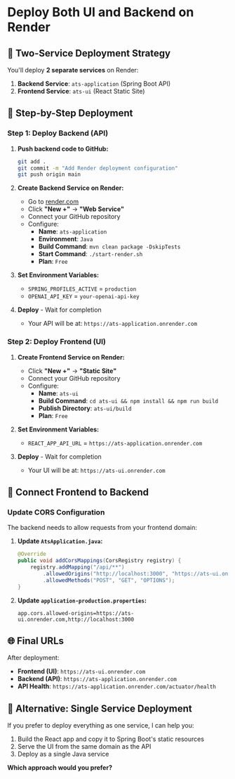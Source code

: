 # Deploy Both UI and Backend on Render

## 🎯 **Two-Service Deployment Strategy**

You'll deploy **2 separate services** on Render:
1. **Backend Service**: `ats-application` (Spring Boot API)
2. **Frontend Service**: `ats-ui` (React Static Site)

## 🚀 **Step-by-Step Deployment**

### **Step 1: Deploy Backend (API)**

1. **Push backend code to GitHub:**
   ```bash
   git add .
   git commit -m "Add Render deployment configuration"
   git push origin main
   ```

2. **Create Backend Service on Render:**
   - Go to [render.com](https://render.com)
   - Click **"New +"** → **"Web Service"**
   - Connect your GitHub repository
   - Configure:
     - **Name**: `ats-application`
     - **Environment**: `Java`
     - **Build Command**: `mvn clean package -DskipTests`
     - **Start Command**: `./start-render.sh`
     - **Plan**: `Free`

3. **Set Environment Variables:**
   - `SPRING_PROFILES_ACTIVE` = `production`
   - `OPENAI_API_KEY` = `your-openai-api-key`

4. **Deploy** - Wait for completion
   - Your API will be at: `https://ats-application.onrender.com`

### **Step 2: Deploy Frontend (UI)**

1. **Create Frontend Service on Render:**
   - Click **"New +"** → **"Static Site"**
   - Connect your GitHub repository
   - Configure:
     - **Name**: `ats-ui`
     - **Build Command**: `cd ats-ui && npm install && npm run build`
     - **Publish Directory**: `ats-ui/build`
     - **Plan**: `Free`

2. **Set Environment Variables:**
   - `REACT_APP_API_URL` = `https://ats-application.onrender.com`

3. **Deploy** - Wait for completion
   - Your UI will be at: `https://ats-ui.onrender.com`

## 🔗 **Connect Frontend to Backend**

### **Update CORS Configuration**

The backend needs to allow requests from your frontend domain:

1. **Update `AtsApplication.java`:**
   ```java
   @Override
   public void addCorsMappings(CorsRegistry registry) {
       registry.addMapping("/api/**")
           .allowedOrigins("http://localhost:3000", "https://ats-ui.onrender.com")
           .allowedMethods("POST", "GET", "OPTIONS");
   }
   ```

2. **Update `application-production.properties`:**
   ```properties
   app.cors.allowed-origins=https://ats-ui.onrender.com,http://localhost:3000
   ```

## 🌐 **Final URLs**

After deployment:
- **Frontend (UI)**: `https://ats-ui.onrender.com`
- **Backend (API)**: `https://ats-application.onrender.com`
- **API Health**: `https://ats-application.onrender.com/actuator/health`

## 🔄 **Alternative: Single Service Deployment**

If you prefer to deploy everything as one service, I can help you:
1. Build the React app and copy it to Spring Boot's static resources
2. Serve the UI from the same domain as the API
3. Deploy as a single Java service

**Which approach would you prefer?**

